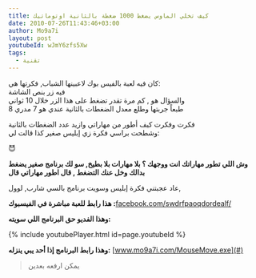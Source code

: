 ```yaml
---
title: كيف تخلي الماوس يضغط 1000 ضغطة بالثانية اوتوماتيك
date: 2010-07-26T11:43:46+03:00
author: Mo9a7i
layout: post
youtubeId: wJmY6zfs5Xw
tags:
  - تقنية
---
```

كان فيه لعبة بالفيس بوك لاعبينها الشباب, فكرتها هي:  
فيه زر بنص الشاشة  
والسؤال هو , كم مرة تقدر تضغط على هذا الزر خلال 10 ثواني  
طبعاً جربتها وطلع معدل الضغطات بالثانية عندي هو 7 مدري 8

فكرت وفكرت كيف أطور من مهاراتي وازيد عدد الضغطات بالثانية  
وشطحت براسي فكرة زي إبليس صغير كذا قالت لي:

😈

**وش اللي تطور مهاراتك انت ووجهك ؟ بلا مهارات بلا بطيخ, سو لك برنامج صغير يضغط بدالك وخل عنك التضغط , قال اطور مهاراتي قال**

عاد عجبتني فكرة إبليس وسويت برنامج بالسي شارب, لوول,

**هذا رابط للعبة مباشرة في الفيسبوك :**[facebook.com/swdrfpaoqdordealf/](https://apps.facebook.com/swdrfpaoqdordealf/?ref_6w=f_clicks&ref=mf)

**وهذا الفديو حق البرنامج اللي سويته:**

{% include youtubePlayer.html id=page.youtubeId %}

**وهذا رابط البرنامج إذا أحد يبي ينزله:** [www.mo9a7i.com/MouseMove.exe](#)
> يمكن ارفعه بعدين
